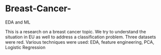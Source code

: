 # Breast-Cancer-
EDA and ML

This is a research on a breast cancer topic. We try to understand the situation in EU as well to address a classification problem. 
Three datasets were red. Various techniques were used: EDA, feature engineering, PCA, Logistic Regression 
